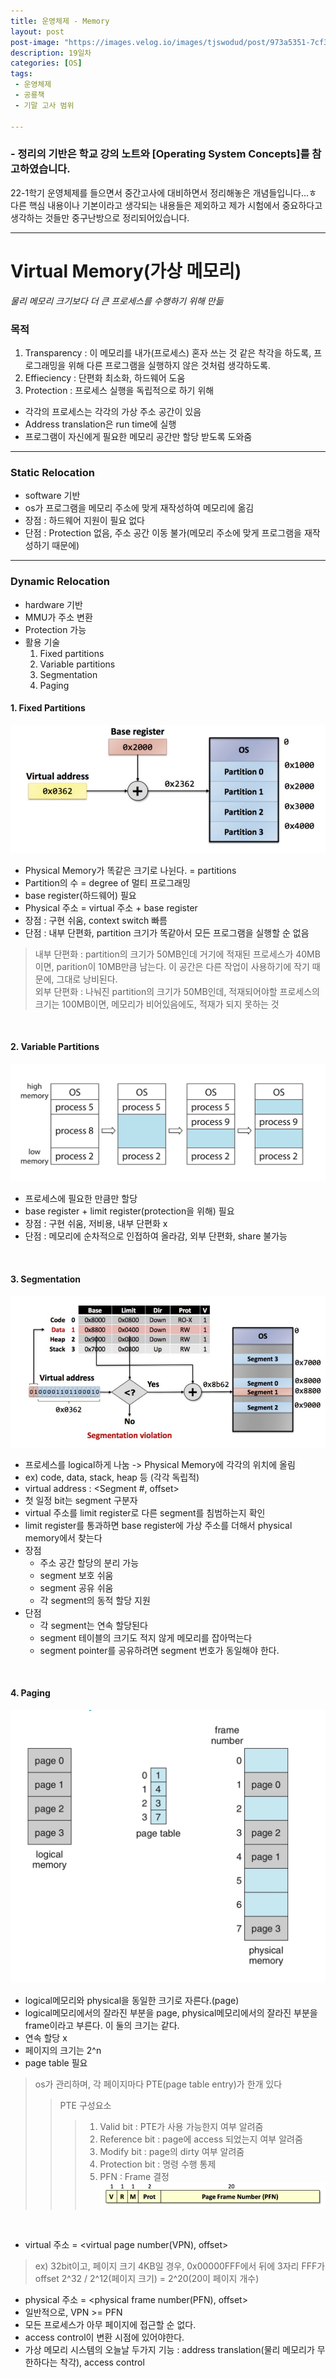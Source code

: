 ```yaml
---
title: 운영체제 - Memory
layout: post
post-image: "https://images.velog.io/images/tjswodud/post/973a5351-7cf3-4dae-9d10-6e90f9d0e22c/%EA%B3%B5%EB%A3%A1%EC%B1%85.png"
description: 19일차
categories: [OS]
tags:
 - 운영체제
 - 공룡책
 - 기말 고사 범위

---
```


### - 정리의 기반은 학교 강의 노트와 [Operating System Concepts]를 참고하였습니다.

22-1학기 운영체제를 들으면서 중간고사에 대비하면서 정리해놓은 개념들입니다...ㅎ
다른 핵심 내용이나 기본이라고 생각되는 내용들은 제외하고 제가 시험에서 중요하다고 생각하는 것들만 중구난방으로 정리되어있습니다.

---

# Virtual Memory(가상 메모리)
_물리 메모리 크기보다 더 큰 프로세스를 수행하기 위해 만듦_
<br>

### 목적
1. Transparency : 이 메모리를 내가(프로세스) 혼자 쓰는 것 같은 착각을 하도록, 프로그래밍을 위해 다른 프로그램을 실행하지 않은 것처럼 생각하도록.
1. Effieciency : 단편화 최소화, 하드웨어 도움
1. Protection : 프로세스 실행을 독립적으로 하기 위해

* 각각의 프로세스는 각각의 가상 주소 공간이 있음
* Address translation은 run time에 실행
* 프로그램이 자신에게 필요한 메모리 공간만 할당 받도록 도와줌

---

### Static Relocation
* software 기반
* os가 프로그램을 메모리 주소에 맞게 재작성하여 메모리에 옮김
* 장점 : 하드웨어 지원이 필요 없다
* 단점 : Protection 없음, 주소 공간 이동 불가(메모리 주소에 맞게 프로그램을 재작성하기 때문에)

---

### Dynamic Relocation
* hardware 기반
* MMU가 주소 변환
* Protection 가능
* 활용 기술<br>
    1. Fixed partitions
    1. Variable partitions
    1. Segmentation
    1. Paging

#### 1. Fixed Partitions
![fixed](/assets/img/fixed.png)
* Physical Memory가 똑같은 크기로 나뉜다. = partitions
* Partition의 수 = degree of 멀티 프로그래밍
* base register(하드웨어) 필요
* Physical 주소 = virtual 주소 + base register
* 장점 : 구현 쉬움, context switch 빠름
* 단점 : 내부 단편화, partition 크기가 똑같아서 모든 프로그램을 실행할 순 없음

> 내부 단편화 : partition의 크기가 50MB인데 거기에 적재된 프로세스가 40MB이면, parition이 10MB만큼 남는다. 이 공간은 다른 작업이 사용하기에 작기 때문에, 그대로 낭비된다.<br>
> 외부 단편화 : 나눠진 partition의 크기가 50MB인데, 적재되어야할 프로세스의 크기는 100MB이면, 메모리가 비어있음에도, 적재가 되지 못하는 것<br>

<br>

#### 2. Variable Partitions
![variable](/assets/img/vp.jpg)
* 프로세스에 필요한 만큼만 할당
* base register + limit register(protection을 위해) 필요
* 장점 : 구현 쉬움, 저비용, 내부 단편화 x
* 단점 : 메모리에 순차적으로 인접하여 올라감, 외부 단편화, share 불가능

<br>

#### 3. Segmentation
![segmentation](/assets/img/seg.png)
* 프로세스를 logical하게 나눔 -> Physical Memory에 각각의 위치에 올림
* ex) code, data, stack, heap 등 (각각 독립적)
* virtual address : <Segment #, offset>
* 첫 일정 bit는 segment 구분자
* virtual 주소를 limit register로 다른 segment를 침범하는지 확인
* limit register를 통과하면 base register에 가상 주소를 더해서 physical memory에서 찾는다
* 장점<br>
    + 주소 공간 할당의 분리 가능
    + segment 보호 쉬움
    + segment 공유 쉬움
    + 각 segment의 동적 할당 지원
* 단점<br>
    + 각 segment는 연속 할당된다
    + segment 테이블의 크기도 적지 않게 메모리를 잡아먹는다
    + segment pointer를 공유하려면 segment 번호가 동일해야 한다.

<br>

#### 4. Paging
![page](/assets/img/paging.jpg)
* logical메모리와 physical을 동일한 크기로 자른다.(page)
* logical메모리에서의 잘라진 부분을 page, physical메모리에서의 잘라진 부분을 frame이라고 부른다. 이 둘의 크기는 같다.
* 연속 할당 x
* 페이지의 크기는 2^n
* page table 필요 <br>
> os가 관리하며, 각 페이지마다 PTE(page table entry)가 한개 있다<br>
>> PTE 구성요소<br>
>>> 1. Valid bit : PTE가 사용 가능한지 여부 알려줌<br>
>>> 2. Reference bit : page에 access 되었는지 여부 알려줌<br>
>>> 3. Modify bit : page의 dirty 여부 알려줌<br>
>>> 4. Protection bit : 명령 수행 통제<br>
>>> 5. PFN : Frame 결정<br>
>>> ![pte](/assets/img/pte.png)
<br>

* virtual 주소 = <virtual page number(VPN), offset> 
> ex) 32bit이고, 페이지 크기 4KB일 경우, 0x00000FFF에서 뒤에 3자리 FFF가 offset
> 2^32 / 2^12(페이지 크기) = 2^20(20이 페이지 개수)
* physical 주소 = <physical frame number(PFN), offset>
* 일반적으로, VPN >= PFN
* 모든 프로세스가 아무 페이지에 접근할 순 없다.
* access control이 변환 시점에 있어야한다.
* 가상 메모리 시스템의 오늘날 두가지 기능 : address translation(물리 메모리가 무한하다는 착각), access control
